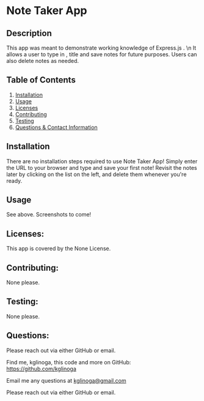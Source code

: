 # Note Taker App
  
  

  ## Description
  
  This app was meant to demonstrate working knowledge of Express.js . \n It  allows a user to type in , title and save notes for future purposes.  Users can also delete notes as needed.  

  ## Table of Contents
  
  1. [Installation](#installation)
  2. [Usage](#usage)
  3. [Licenses](#licenses)
  4. [Contributing](#contributing)
  5. [Testing](#testing) 
  6. [Questions & Contact Information](#questions)

  ## Installation
  
  There are no installation steps required to use Note Taker App!  Simply enter the URL to your browser and type and save your first note!  Revisit the notes later by clicking on the list on the left, and delete them whenever you're ready. 
  
  ## Usage
  
  See above.  Screenshots to come!
  
  ## Licenses: 
  
  This app is covered by the None License.
  
  ## Contributing:
  
  None please.
  
  ## Testing: 
  
  None please.
  
  ## Questions:
  
  Please reach out via either GitHub or email.

  Find me, kglinoga, this code and more on GitHub: <https://github.com/kglinoga>

  Email me any questions at <kglinoga@gmail.com>

  Please reach out via either GitHub or email.